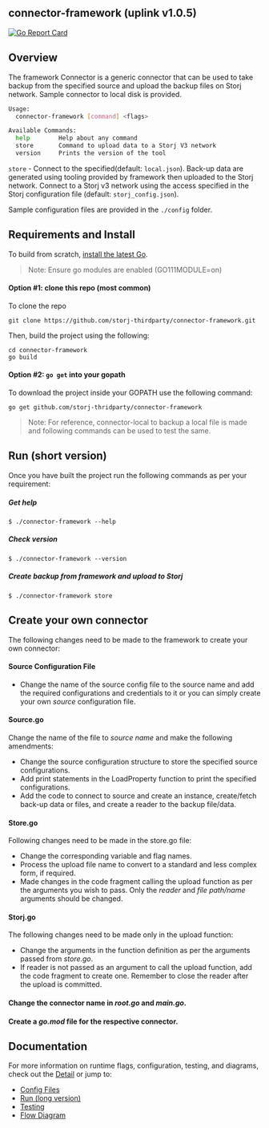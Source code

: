 ## connector-framework (uplink v1.0.5)

[![Go Report Card](https://goreportcard.com/badge/github.com/storj-thirdparty/storj-framework)](https://goreportcard.com/report/github.com/storj-thirdparty/connector-framework)

## Overview

The framework Connector is a generic connector that can be used to take backup from the specified source and upload the backup files on Storj network. Sample connector to local disk is provided.

```bash
Usage:
  connector-framework [command] <flags>

Available Commands:
  help        Help about any command
  store       Command to upload data to a Storj V3 network
  version     Prints the version of the tool
```


`store` - Connect to the specified(default: `local.json`). Back-up data are generated using tooling provided by framework then uploaded to the Storj network. Connect to a Storj v3 network using the access specified in the Storj configuration file (default: `storj_config.json`).


Sample configuration files are provided in the `./config` folder.



## Requirements and Install

To build from scratch, [install the latest Go](https://golang.org/doc/install#install).

> Note: Ensure go modules are enabled (GO111MODULE=on)



#### Option #1: clone this repo (most common)

To clone the repo

```
git clone https://github.com/storj-thirdparty/connector-framework.git
```

Then, build the project using the following:

```
cd connector-framework
go build
```



#### Option #2:  ``go get`` into your gopath

To download the project inside your GOPATH use the following command:

```
go get github.com/storj-thridparty/connector-framework
```


> Note: For reference, connector-local to backup a local file is made and following commands can be used to test the same.


## Run (short version)

Once you have built the project run the following commands as per your requirement:

##### Get help

```
$ ./connector-framework --help
```

##### Check version

```
$ ./connector-framework --version
```

##### Create backup from framework and upload to Storj

```
$ ./connector-framework store
```


## Create your own connector

The following changes need to be made to the framework to create your own connector:

#### Source Configuration File

* Change the name of the source config file to the source name and add the required configurations and credentials to it or you can simply create your own *source* configuration file.

#### Source.go

Change the name of the file to *source name* and make the following amendments:

* Change the source configuration structure to store the specified source configurations.
* Add print statements in the Load<Source>Property function to print the specified configurations.
* Add the code to connect to source and create an instance, create/fetch back-up data or files, and create a reader to the backup file/data.

#### Store.go

Following changes need to be made in the store.go file:

* Change the corresponding variable and flag names.
* Process the upload file name to convert to a standard and less complex form, if required.
* Made changes in the code fragment calling the upload function as per the arguments you wish to pass. Only the *reader* and *file path/name* arguments should be changed.

#### Storj.go

The following changes need to be made only in the upload function:

* Change the arguments in the function definition as per the arguments passed from *store.go*.
* If reader is not passed as an argument to call the upload function, add the code fragment to create one. Remember to close the reader after the upload is committed.

#### Change the connector name in *root.go* and *main.go*.

#### Create a *go.mod* file for the respective connector.



## Documentation

For more information on runtime flags, configuration, testing, and diagrams, check out the [Detail](//github.com/storj-thirdparty/storj-framework/wiki/Home) or jump to:

* [Config Files](//github.com/storj-thirdparty/storj-framework/wiki/#config-files)
* [Run (long version)](//github.com/storj-thirdparty/storj-framework/wiki/#run)
* [Testing](//github.com/storj-thirdparty/storj-framework/wiki/#testing)
* [Flow Diagram](//github.com/storj-thirdparty/storj-framework/wiki/#flow-diagram)

